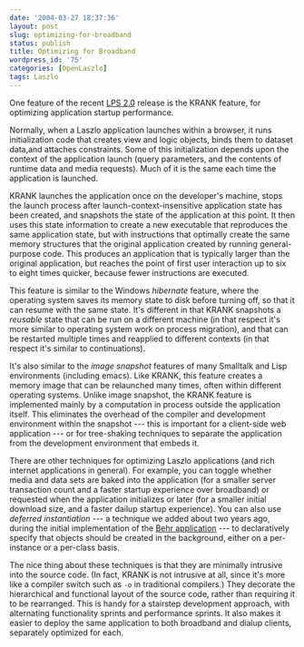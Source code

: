 ```yaml
---
date: '2004-03-27 18:37:36'
layout: post
slug: optimizing-for-broadband
status: publish
title: Optimizing for Broadband
wordpress_id: '75'
categories: [OpenLaszlo]
tags: Laszlo
---
```


One feature of the recent [LPS 2.0][lps-2.0] release is the KRANK feature, for optimizing application startup performance.

[lps-2.0]: http://www.laszlosystems.com/products/

Normally, when a Laszlo application launches within a browser, it runs initialization code that creates view and logic objects, binds them to dataset data,and attaches constraints.   Some of this initialization depends upon the context of the application launch (query parameters, and the contents of runtime data and media requests).  Much of it is the same each time the application is launched.

KRANK launches the application once on the developer's machine, stops the launch process after launch-context-insensitive application state has been created, and snapshots the state of the application at this point.  It then uses this state information to create a new executable that reproduces the same application state, but with instructions that optimally create the same memory structures that the original application created by running general-purpose code.  This produces an application that is typically larger than the original application, but reaches the point of first user interaction up to six to eight times quicker, because fewer instructions are executed.

This feature is similar to the Windows *hibernate* feature, where the operating system saves its memory state to disk before turning off, so that it can resume with the same state.  It's different in that KRANK snapshots a _reusable_ state that can be run on a different machine (in that respect it's more similar to operating system work on process migration), and that can be restarted multiple times and reapplied to different contexts (in that respect it's similar to continuations).

It's also similar to the *image snapshot* features of many Smalltalk and Lisp environments (including emacs).  Like KRANK, this feature creates a memory image that can be relaunched many times, often within different operating systems.  Unlike image snapshot, the KRANK feature is implemented mainly by a computation in process outside the application itself.  This eliminates the overhead of the compiler and development environment within the snapshot --- this is important for a client-side web application --- or for tree-shaking techniques to separate the application from the development environment that embeds it.

There are other techniques for optimizing Laszlo applications (and rich internet applications in general).  For example, you can toggle whether media and data sets are baked into the application (for a smaller server transaction count and a faster startup experience over broadband) or requested when the application initializes or later (for a smaller initial download size, and a faster dailup startup experience).  You can also use *deferred instantiation* --- a technique we added about two years ago, during the initial implementation of the [Behr application][behr] --- to declaratively specify that objects should be created in the background, either on a per-instance or a per-class basis.

[behr]: http://www.behr.com

The nice thing about these techniques is that they are minimally intrusive into the source code.  (In fact, KRANK is not intrusive at all, since it's more like a compiler switch such as `-o` in traditional compilers.)  They decorate the hierarchical and functional layout of the source code, rather than requiring it to be rearranged.  This is handy for a stairstep development approach, with alternating functionality sprints and performance sprints.  It also makes it easier to deploy the same application to both broadband and dialup clients, separately optimized for each.
